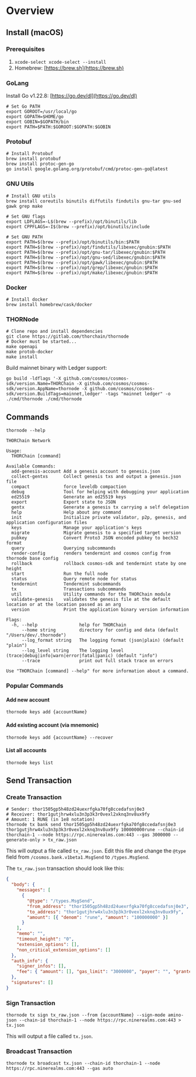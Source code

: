 # Overview

## Install (macOS)

### Prerequisites

1. `xcode-select xcode-select --install`
2. Homebrew: [https://brew.sh](https://brew.sh)

### GoLang

Install Go v1.22.8: [https://go.dev/dl](https://go.dev/dl)

```shell
# Set Go PATH
export GOROOT=/usr/local/go
export GOPATH=$HOME/go
export GOBIN=$GOPATH/bin
export PATH=$PATH:$GOROOT:$GOPATH:$GOBIN
```

### Protobuf

```shell
# Install Protobuf
brew install protobuf
brew install protoc-gen-go
go install google.golang.org/protobuf/cmd/protoc-gen-go@latest
```

### GNU Utils

```shell
# Install GNU utils
brew install coreutils binutils diffutils findutils gnu-tar gnu-sed gawk grep make

# Set GNU flags
export LDFLAGS=-L$(brew --prefix)/opt/binutils/lib
export CPPFLAGS=-I$(brew --prefix)/opt/binutils/include

# Set GNU PATH
export PATH=$(brew --prefix)/opt/binutils/bin:$PATH
export PATH=$(brew --prefix)/opt/findutils/libexec/gnubin:$PATH
export PATH=$(brew --prefix)/opt/gnu-tar/libexec/gnubin:$PATH
export PATH=$(brew --prefix)/opt/gnu-sed/libexec/gnubin:$PATH
export PATH=$(brew --prefix)/opt/gawk/libexec/gnubin:$PATH
export PATH=$(brew --prefix)/opt/grep/libexec/gnubin:$PATH
export PATH=$(brew --prefix)/opt/make/libexec/gnubin:$PATH
```

### Docker

```shell
# Install docker
brew install homebrew/cask/docker
```

### THORNode

```shell
# Clone repo and install dependencies
git clone https://gitlab.com/thorchain/thornode
# Docker must be started...
make openapi
make protob-docker
make install
```

Build mainnet binary with Ledger support:

```shell
go build -ldflags '-X github.com/cosmos/cosmos-sdk/version.Name=THORChain -X github.com/cosmos/cosmos-sdk/version.AppName=thornode -X github.com/cosmos/cosmos-sdk/version.BuildTags=mainnet,ledger' -tags "mainnet ledger" -o ./cmd/thornode ./cmd/thornode
```

## Commands

`thornode --help`

```text
THORChain Network

Usage:
  THORChain [command]

Available Commands:
  add-genesis-account Add a genesis account to genesis.json
  collect-gentxs      Collect genesis txs and output a genesis.json file
  compact             force leveldb compaction
  debug               Tool for helping with debugging your application
  ed25519             Generate an ed25519 keys
  export              Export state to JSON
  gentx               Generate a genesis tx carrying a self delegation
  help                Help about any command
  init                Initialize private validator, p2p, genesis, and application configuration files
  keys                Manage your application's keys
  migrate             Migrate genesis to a specified target version
  pubkey              Convert Proto3 JSON encoded pubkey to bech32 format
  query               Querying subcommands
  render-config       renders tendermint and cosmos config from thornode base config
  rollback            rollback cosmos-sdk and tendermint state by one height
  start               Run the full node
  status              Query remote node for status
  tendermint          Tendermint subcommands
  tx                  Transactions subcommands
  util                Utility commands for the THORChain module
  validate-genesis    validates the genesis file at the default location or at the location passed as an arg
  version             Print the application binary version information

Flags:
  -h, --help                help for THORChain
      --home string         directory for config and data (default "/Users/dev/.thornode")
      --log_format string   The logging format (json|plain) (default "plain")
      --log_level string    The logging level (trace|debug|info|warn|error|fatal|panic) (default "info")
      --trace               print out full stack trace on errors

Use "THORChain [command] --help" for more information about a command.
```

### Popular Commands

#### Add new account

```text
thornode keys add {accountName}
```

#### Add existing account (via mnemonic)

```text
thornode keys add {accountName} --recover
```

#### List all accounts

```text
thornode keys list
```

## Send Transaction

### Create Transaction

```text
# Sender: thor1505gp5h48zd24uexrfgka70fg8ccedafsnj0e3
# Receiver: thor1gutjhrw4xlu3n3p3k3r0vexl2xknq3nv8ux9fy
# Amount: 1 RUNE (in 1e8 notation)
thornode tx bank send thor1505gp5h48zd24uexrfgka70fg8ccedafsnj0e3 thor1gutjhrw4xlu3n3p3k3r0vexl2xknq3nv8ux9fy 100000000rune --chain-id thorchain-1 --node https://rpc.ninerealms.com:443 --gas 3000000 --generate-only > tx_raw.json
```

This will output a file called `tx_raw.json`. Edit this file and change the `@type` field from `/cosmos.bank.v1beta1.MsgSend` to `/types.MsgSend`.

The `tx_raw.json` transaction should look like this:

```json
{
  "body": {
    "messages": [
      {
        "@type": "/types.MsgSend",
        "from_address": "thor1505gp5h48zd24uexrfgka70fg8ccedafsnj0e3",
        "to_address": "thor1gutjhrw4xlu3n3p3k3r0vexl2xknq3nv8ux9fy",
        "amount": [{ "denom": "rune", "amount": "100000000" }]
      }
    ],
    "memo": "",
    "timeout_height": "0",
    "extension_options": [],
    "non_critical_extension_options": []
  },
  "auth_info": {
    "signer_infos": [],
    "fee": { "amount": [], "gas_limit": "3000000", "payer": "", "granter": "" }
  },
  "signatures": []
}
```

### Sign Transaction

```text
thornode tx sign tx_raw.json --from {accountName} --sign-mode amino-json --chain-id thorchain-1 --node https://rpc.ninerealms.com:443 > tx.json
```

This will output a file called `tx.json`.

### Broadcast Transaction

```text
thornode tx broadcast tx.json --chain-id thorchain-1 --node https://rpc.ninerealms.com:443 --gas auto
```
